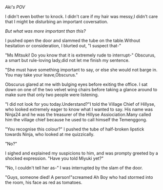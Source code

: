 _Aki's POV_

  I didn't even bother to knock. I didn't care if my hair was messy,I didn't care that I might be disturbing an important coversation.
  
  _But what was more important than this?_
  
  I pushed open the door and slammed the tube on the table.Without hesitation or consideration, I blurted out, "I suspect that-"
  
  "Ms Mitsuki! Do you know that it is extremely rude to interrupt-" Obscurus, a smart but rule-loving lady,did not let me finish my sentence.
  
  "She must have something important to say, or else she would not barge in. You may take your leave,Obscurus."
  
  Obscurus glared at me with bulging eyes before exiting the office. I sat down on one of the two velvet wing chairs before taking a glance around to make sure that only two people were listening. 

  "I did not look for you today.Understand?"I told the Village Chief of Hillyse, who looked extremely eager to know what I wanted to say. His name was Ninja24 and he was the treasurer of the Hillyse Assiociation.Many called him the village chief because he used to call himself the Temenggong.
  
  "You recognise this colour?" I pushed the tube of half-broken lipstick towards Ninja, who looked at me quizzically.
  
  "No?"
  
  I sighed and explained my suspicions to him, and was prompty greeted by a shocked expression. "Have you told Miyuki yet?"
  
  "No, I couldn't tell her as-" I was interrupted by the slam of the door.
  
  "Guys, someone died! A person!"screamed Ah Boy who had stormed into the room, his face as red as tomatoes.
  
